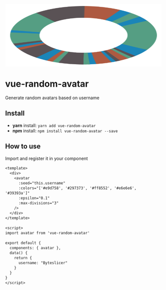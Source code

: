 <img height="200px" width="100%" align="center" src="https://raw.githubusercontent.com/byteslicer/vue-random-avatar/master/example.svg?sanitize=true">

# vue-random-avatar

Generate random avatars based on username

## Install

- **yarn** install: `yarn add vue-random-avatar`
- **npm** install: `npm install vue-random-avatar --save`

## How to use

Import and register it in your component

```vue
<template>
  <div>
    <avatar
      :seed="this.username"
      :colors="['#e9d758', '#297373', '#ff8552', '#e6e6e6', '#39393a']"
      :epsilon="0.1"
      :max-divisions="3"
    />
  </div>
</template>

<script>
import avatar from 'vue-random-avatar'

export default {
  components: { avatar },
  data() {
    return {
      username: "Byteslicer"
    }
  }
}
</script>
```
